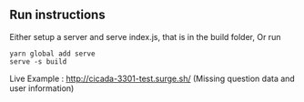 ## Run instructions

Either setup a server and serve index.js, that is in the build folder, Or run 

```
yarn global add serve
serve -s build 
```

Live Example : http://cicada-3301-test.surge.sh/
(Missing question data and user information)
